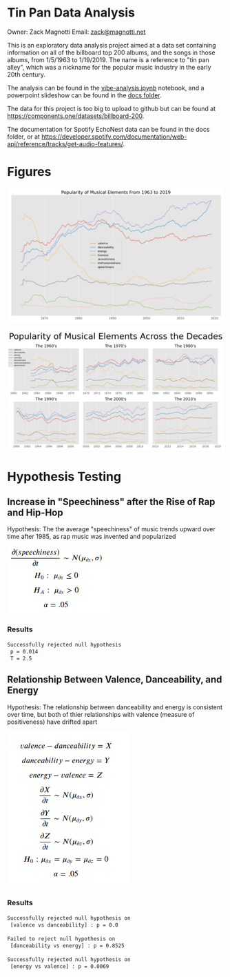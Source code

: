 # Tin Pan Data Analysis

Owner: Zack Magnotti
Email: zack@magnotti.net

This is an exploratory data analysis project aimed at a data set 
containing information on all of the billboard top 200 albums, 
and the songs in those albums, from 1/5/1963 to 1/19/2019. The name
is a reference to "tin pan alley", which was a nickname for the popular
music industry in the early 20th century.

The analysis can be found in the [vibe-analysis.ipynb](vibe-analysis.ipynb) 
notebook, and a powerpoint slideshow can be found in the [docs folder](docs).

The data for this project is too big to upload to github but can be found at 
https://components.one/datasets/billboard-200.

The documentation for Spotify EchoNest data can be found in the docs folder, 
or at https://developer.spotify.com/documentation/web-api/reference/tracks/get-audio-features/.

# Figures

![Vibe of Popular Music over time](images/vibe_full_timeseries.png)

![Vibe of Popular Music by Decade](images/vibe_by_decade.png)

# Hypothesis Testing

## Increase in "Speechiness" after the Rise of Rap and Hip-Hop

Hypothesis: The the average "speechiness" of music trends upward over time 
after 1985, as rap music was invented and popularized

![Equation](images/equations_speechiness.png)

### Results

```
Successfully rejected null hypothesis 
 p = 0.014
 T = 2.5
```

## Relationship Between Valence, Danceability, and Energy

Hypothesis: The relationship between danceability and energy is consistent 
over time, but both of thier relationships with valence (measure of positiveness) 
have drifted apart

![Equation](images/equations_VDE.png)

### Results

```
Successfully rejected null hypothesis on 
 [valence vs danceability] : p = 0.0

Failed to reject null hypothesis on 
 [danceability vs energy] : p = 0.8525

Successfully rejected null hypothesis on 
 [energy vs valence] : p = 0.0069
```
